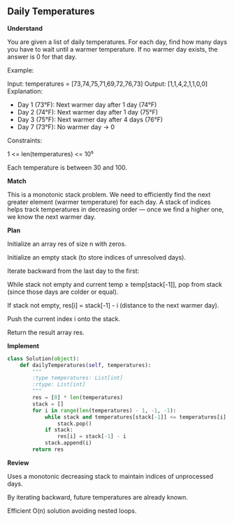 ## Daily Temperatures

**Understand**

You are given a list of daily temperatures.
For each day, find how many days you have to wait until a warmer temperature.
If no warmer day exists, the answer is 0 for that day.

Example:

Input: temperatures = [73,74,75,71,69,72,76,73]
Output: [1,1,4,2,1,1,0,0]
Explanation:

- Day 1 (73°F): Next warmer day after 1 day (74°F)
- Day 2 (74°F): Next warmer day after 1 day (75°F)
- Day 3 (75°F): Next warmer day after 4 days (76°F)
- Day 7 (73°F): No warmer day → 0

Constraints:

1 <= len(temperatures) <= 10⁵

Each temperature is between 30 and 100.

**Match**

This is a monotonic stack problem.
We need to efficiently find the next greater element (warmer temperature) for each day.
A stack of indices helps track temperatures in decreasing order — once we find a higher one, we know the next warmer day.

**Plan**

Initialize an array res of size n with zeros.

Initialize an empty stack (to store indices of unresolved days).

Iterate backward from the last day to the first:

While stack not empty and current temp ≥ temp[stack[-1]], pop from stack (since those days are colder or equal).

If stack not empty, res[i] = stack[-1] - i (distance to the next warmer day).

Push the current index i onto the stack.

Return the result array res.

**Implement**

```py
class Solution(object):
    def dailyTemperatures(self, temperatures):
        """
        :type temperatures: List[int]
        :rtype: List[int]
        """
        res = [0] * len(temperatures)
        stack = []
        for i in range(len(temperatures) - 1, -1, -1):
            while stack and temperatures[stack[-1]] <= temperatures[i]:
                stack.pop()
            if stack:
                res[i] = stack[-1] - i
            stack.append(i)
        return res
```

**Review**

Uses a monotonic decreasing stack to maintain indices of unprocessed days.

By iterating backward, future temperatures are already known.

Efficient O(n) solution avoiding nested loops.
